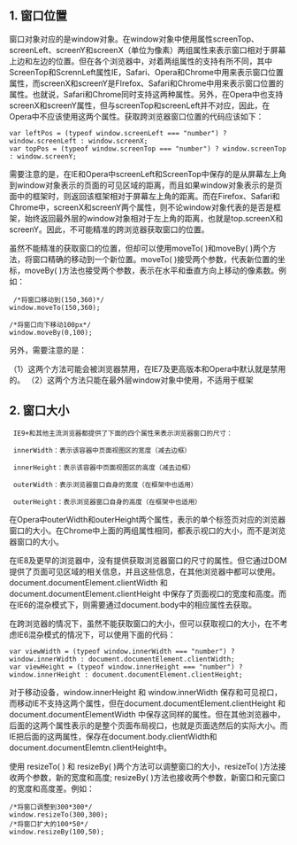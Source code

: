 ## 1. 窗口位置

窗口对象对应的是window对象。在window对象中使用属性screenTop、screenLeft、screenY和screenX（单位为像素）两组属性来表示窗口相对于屏幕上边和左边的位置。但在各个浏览器中，对着两组属性的支持有所不同，其中ScreenTop和ScrennLeft属性IE，Safari、Opera和Chrome中用来表示窗口位置属性，而screenX和screenY是FIrefox、Safari和Chrome中用来表示窗口位置的属性。也就说，Safari和Chrome同时支持这两种属性。另外，在Opera中也支持screenX和screenY属性，但与screenTop和screenLeft并不对应，因此，在Opera中不应该使用这两个属性。获取跨浏览器窗口位置的代码应该如下：

```
var leftPos = (typeof window.screenLeft === "number") ? window.screenLeft : window.screenX;
var topPos = (typeof window.screenTop === "number") ? window.screenTop : window.screenY;
```

​需要注意的是，在IE和Opera中screenLeft和ScreenTop中保存的是从屏幕左上角到window对象表示的页面的可见区域的距离，而且如果window对象表示的是页面中的框架时，则返回该框架相对于屏幕左上角的距离。而在Firefox、Safari和Chrome中，screenX和screenY两个属性，则不论window对象代表的是否是框架，始终返回最外层的window对象相对于左上角的距离，也就是top.screenX和screenY。因此，不可能精准的跨浏览器获取窗口的位置。


虽然不能精准的获取窗口的位置，但却可以使用moveTo( )和moveBy( )两个方法，将窗口精确的移动到一个新位置。moveTo( )接受两个参数，代表新位置的坐标，moveBy( )方法也接受两个参数，表示在水平和垂直方向上移动的像素数。例如：

```
 /*将窗口移动到(150,360)*/
window.moveTo(150,360);

/*将窗口向下移动100px*/
window.moveBy(0,100);
```

另外，需要注意的是：

（1）这两个方法可能会被浏览器禁用，在IE7及更高版本和Opera中默认就是禁用的。
（2）这两个方法只能在最外层window对象中使用，不适用于框架

## 2. 窗口大小

```
 IE9+和其他主流浏览器都提供了下面的四个属性来表示浏览器窗口的尺寸：

 innerWidth：表示该容器中页面视图区的宽度（减去边框）

 innerHeight：表示该容器中页面视图区的高度（减去边框）

 outerWidth：表示浏览器窗口自身的宽度（在框架中也适用）

 outerHeight：表示浏览器窗口自身的高度（在框架中也适用）
```

在Opera中outerWidth和outerHeight两个属性，表示的单个标签页对应的浏览器窗口的大小。在Chrome中上面的两组属性相同，都表示视口的大小，而不是浏览器窗口的大小。

在IE8及更早的浏览器中，没有提供获取浏览器窗口的尺寸的属性。但它通过DOM提供了页面可见区域的相关信息，并且这些信息，在其他浏览器中都可以使用。document.documentElement.clientWidth 和 document.documentElement.clientHeight 中保存了页面视口的宽度和高度。而在IE6的混杂模式下，则需要通过document.body中的相应属性去获取。

在跨浏览器的情况下，虽然不能获取窗口的大小，但可以获取视口的大小，在不考虑IE6混杂模式的情况下，可以使用下面的代码：

```
var viewWidth = (typeof window.innerWidth === "number") ? window.innerWidth : document.documentElement.clientWidth;
var viewHeight = (typeof window.innerHeight === "number") ? window.innerHeight : document.documentElement.clientHeight;
```

对于移动设备，window.innerHeight 和 window.innerWidth 保存和可见视口，而移动IE不支持这两个属性，但在document.documentElement.clientHeight 和 document.documentElementWidth 中保存这同样的属性。但在其他浏览器中，后面的这两个属性表示的是整个页面布局视口，也就是页面选然后的实际大小。而IE把后面的这两属性，保存在document.body.clientWidth和document.documentElemtn.clientHeight中。

使用 resizeTo( ) 和 resizeBy( )两个方法可以调整窗口的大小，resizeTo( )方法接收两个参数，新的宽度和高度; resizeBy( )方法也接收两个参数，新窗口和元窗口的宽度和高度差。例如：

```
/*将窗口调整到300*300*/
window.resizeTo(300,300);
/*将窗口扩大的100*50*/
window.resizeBy(100,50);
```